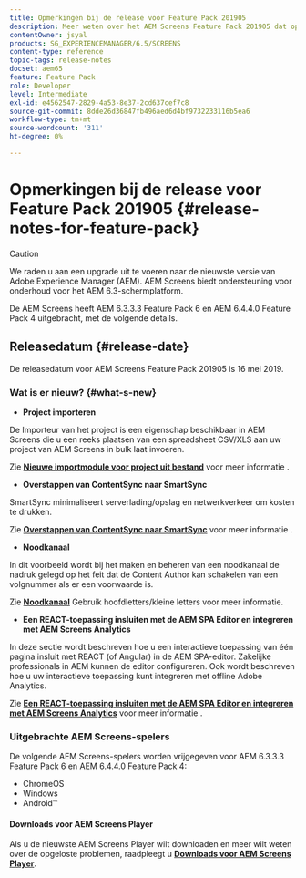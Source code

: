 ```yaml
---
title: Opmerkingen bij de release voor Feature Pack 201905
description: Meer weten over het AEM Screens Feature Pack 201905 dat op 16 mei 2019 is uitgebracht.
contentOwner: jsyal
products: SG_EXPERIENCEMANAGER/6.5/SCREENS
content-type: reference
topic-tags: release-notes
docset: aem65
feature: Feature Pack
role: Developer
level: Intermediate
exl-id: e4562547-2829-4a53-8e37-2cd637cef7c8
source-git-commit: 8dde26d36847fb496aed6d4bf9732233116b5ea6
workflow-type: tm+mt
source-wordcount: '311'
ht-degree: 0%

---
```


# Opmerkingen bij de release voor Feature Pack 201905 {#release-notes-for-feature-pack}

>[!CAUTION]
>
>We raden u aan een upgrade uit te voeren naar de nieuwste versie van Adobe Experience Manager (AEM). AEM Screens biedt ondersteuning voor onderhoud voor het AEM 6.3-schermplatform.

De AEM Screens heeft AEM 6.3.3.3 Feature Pack 6 en AEM 6.4.4.0 Feature Pack 4 uitgebracht, met de volgende details.

## Releasedatum {#release-date}

De releasedatum voor AEM Screens Feature Pack 201905 is 16 mei 2019.

### Wat is er nieuw? {#what-s-new}

* **Project importeren**

De Importeur van het project is een eigenschap beschikbaar in AEM Screens die u een reeks plaatsen van een spreadsheet CSV/XLS aan uw project van AEM Screens in bulk laat invoeren.

Zie **[Nieuwe importmodule voor project uit bestand](project-importer.md)** voor meer informatie .

* **Overstappen van ContentSync naar SmartSync**

SmartSync minimaliseert serverlading/opslag en netwerkverkeer om kosten te drukken.

Zie **[Overstappen van ContentSync naar SmartSync](smartsync.md)** voor meer informatie .

* **Noodkanaal**

In dit voorbeeld wordt bij het maken en beheren van een noodkanaal de nadruk gelegd op het feit dat de Content Author kan schakelen van een volgnummer als er een voorwaarde is.

Zie **[Noodkanaal](emergency-channel.md)** Gebruik hoofdletters/kleine letters voor meer informatie.

* **Een REACT-toepassing insluiten met de AEM SPA Editor en integreren met AEM Screens Analytics**

In deze sectie wordt beschreven hoe u een interactieve toepassing van één pagina insluit met REACT (of Angular) in de AEM SPA-editor. Zakelijke professionals in AEM kunnen de editor configureren. Ook wordt beschreven hoe u uw interactieve toepassing kunt integreren met offline Adobe Analytics.

Zie **[Een REACT-toepassing insluiten met de AEM SPA Editor en integreren met AEM Screens Analytics](embedding-react-app.md)** voor meer informatie .

### Uitgebrachte AEM Screens-spelers

De volgende AEM Screens-spelers worden vrijgegeven voor AEM 6.3.3.3 Feature Pack 6 en AEM 6.4.4.0 Feature Pack 4:

* ChromeOS
* Windows
* Android™

#### Downloads voor AEM Screens Player

Als u de nieuwste AEM Screens Player wilt downloaden en meer wilt weten over de opgeloste problemen, raadpleegt u **[Downloads voor AEM Screens Player](https://download.macromedia.com/screens/)**.
